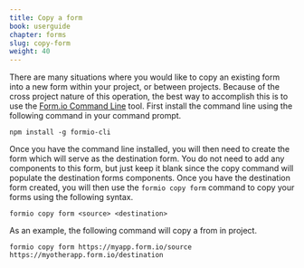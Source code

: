 ```yaml
---
title: Copy a form
book: userguide
chapter: forms
slug: copy-form
weight: 40
---
```

There are many situations where you would like to copy an existing form into a new form within your project, or between projects. Because of the cross project nature of this operation, the best way to accomplish this is to use the [Form.io Command Line](https://github.com/formio/formio-cli) tool. First install the command line using the following command in your command prompt.

```
npm install -g formio-cli
```

Once you have the command line installed, you will then need to create the form which will serve as the destination form. You do not need to add any components to this form, but just keep it blank since the copy command will populate the destination forms components. Once you have the destination form created, you will then use the ```formio copy form``` command to copy your forms using the following syntax.

```
formio copy form <source> <destination>
```

As an example, the following command will copy a from in project.

```
formio copy form https://myapp.form.io/source https://myotherapp.form.io/destination
```
